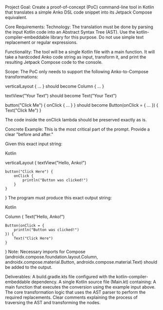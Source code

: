 Project Goal:
Create a proof-of-concept (PoC) command-line tool in Kotlin that translates a simple Anko DSL code snippet into its Jetpack Compose equivalent.

Core Requirements:
Technology: The translation must be done by parsing the input Kotlin code into an Abstract Syntax Tree (AST). Use the kotlin-compiler-embeddable library for this purpose. Do not use simple text replacement or regular expressions.

Functionality: The tool will be a single Kotlin file with a main function. It will take a hardcoded Anko code string as input, transform it, and print the resulting Jetpack Compose code to the console.

Scope: The PoC only needs to support the following Anko-to-Compose transformations:

verticalLayout { ... } should become Column { ... }

textView("Your Text") should become Text("Your Text")

button("Click Me") { onClick { ... } } should become Button(onClick = { ... }) { Text("Click Me") }

The code inside the onClick lambda should be preserved exactly as is.

Concrete Example:
This is the most critical part of the prompt. Provide a clear "before and after."

Given this exact input string:

Kotlin

verticalLayout {
textView("Hello, Anko!")

    button("Click Here") {
        onClick {
            println("Button was clicked!")
        }
    }
}
The program must produce this exact output string:

Kotlin

Column {
Text("Hello, Anko!")

    Button(onClick = {
        println("Button was clicked!")
    }) {
        Text("Click Here")
    }
}
Note: Necessary imports for Compose (androidx.compose.foundation.layout.Column, androidx.compose.material.Button, androidx.compose.material.Text) should be added to the output.

Deliverables:
A build.gradle.kts file configured with the kotlin-compiler-embeddable dependency.
A single Kotlin source file (Main.kt) containing:
A main function that executes the conversion using the example input above.
The core transformation logic that uses the AST parser to perform the required replacements.
Clear comments explaining the process of traversing the AST and transforming the nodes.